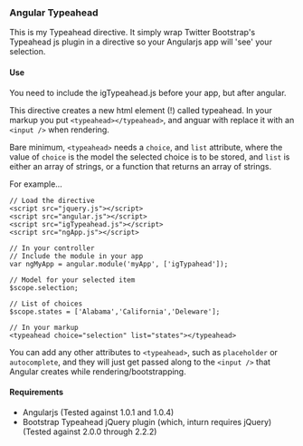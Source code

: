 ### Angular Typeahead

This is my Typeahead directive. It simply wrap Twitter Bootstrap's Typeahead js plugin in a directive so your Angularjs app will 'see' your selection.

#### Use

You need to include the igTypeahead.js before your app, but after angular.

This directive creates a new html element (!) called typeahead. In your markup you put ```<typeahead></typeahead>```, and anguar with replace it with an ```<input />``` when rendering.

Bare minimum, ```<typeahead>``` needs a ```choice```, and ```list``` attribute, where the value of ```choice``` is the model the selected choice is to be stored, and ```list``` is either an array of strings, or a function that returns an array of strings.

For example…

	// Load the directive
	<script src="jquery.js"></script>
	<script src="angular.js"></script>
	<script src="igTypeahead.js"></script>
	<script src="ngApp.js"></script>
	
	// In your controller
	// Include the module in your app
	var ngMyApp = angular.module('myApp', ['igTypahead']);
	
	// Model for your selected item
	$scope.selection;
	
	// List of choices
	$scope.states = ['Alabama','California','Deleware'];
	
	// In your markup
	<typeahead choice="selection" list="states"></typeahead>
	
You can add any other attributes to ```<typeahead>```, such as ```placeholder``` or ```autocomplete```, and they will just get passed along to the ```<input />``` that Angular creates while rendering/bootstrapping.

#### Requirements

* Angularjs (Tested against 1.0.1 and 1.0.4)
* Bootstrap Typeahead jQuery plugin (which, inturn requires jQuery) (Tested against 2.0.0 through 2.2.2)